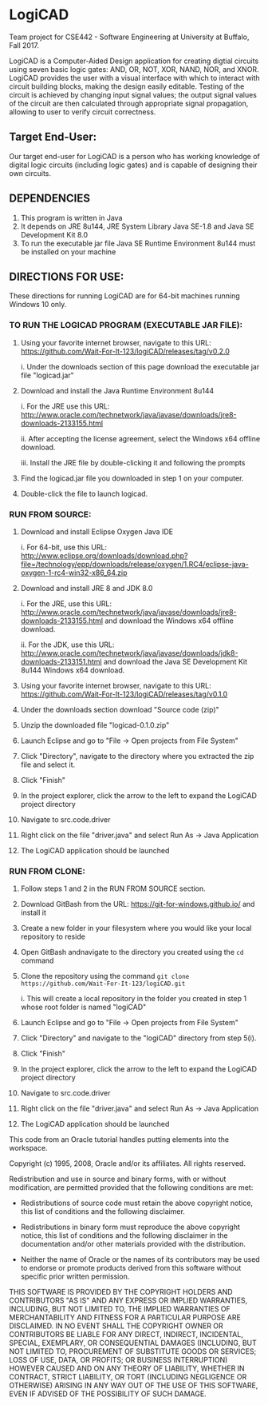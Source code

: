 # LogiCAD

Team project for CSE442 - Software Engineering at University at Buffalo, Fall 2017.

LogiCAD is a Computer-Aided Design application for creating digtial circuits using seven basic logic gates: AND, OR, NOT, XOR, NAND, NOR, and XNOR.  LogiCAD provides the user with a visual interface with which to interact with circuit building blocks, making the design easily editable.  Testing of the circuit is achieved by changing input signal values; the output signal values of the circuit are then calculated through appropriate signal propagation, allowing to user to verify circuit correctness.

## Target End-User:
Our target end-user for LogiCAD is a person who has working knowledge of digital logic circuits (including logic gates) and is capable of designing their own circuits.

## DEPENDENCIES
1. This program is written in Java
2. It depends on JRE 8u144, JRE System Library Java SE-1.8 and Java SE Development Kit 8.0
3. To run the executable jar file Java SE Runtime Environment 8u144 must be installed on your machine

## DIRECTIONS FOR USE:
These directions for running LogiCAD are for 64-bit machines running Windows 10 only.

### TO RUN THE LOGICAD PROGRAM (EXECUTABLE JAR FILE):
1. Using your favorite internet browser, navigate to this URL: https://github.com/Wait-For-It-123/logiCAD/releases/tag/v0.2.0

      i. Under the downloads section of this page download the executable jar file "logicad.jar"
2. Download and install the Java Runtime Environment 8u144

      i. For the JRE use this URL: http://www.oracle.com/technetwork/java/javase/downloads/jre8-downloads-2133155.html
      
      ii. After accepting the license agreement, select the Windows x64 offline download.
      
      iii. Install the JRE file by double-clicking it and following the prompts
3. Find the logicad.jar file you downloaded in step 1 on your computer.
4. Double-click the file to launch logicad.

### RUN FROM SOURCE:
1.  Download and install Eclipse Oxygen Java IDE

      i. For 64-bit, use this URL: http://www.eclipse.org/downloads/download.php?file=/technology/epp/downloads/release/oxygen/1.RC4/eclipse-java-oxygen-1-rc4-win32-x86_64.zip
	  
2. Download and install JRE 8 and JDK 8.0

      i. For the JRE, use this URL: http://www.oracle.com/technetwork/java/javase/downloads/jre8-downloads-2133155.html and download the Windows x64 offline download.
      
      ii. For the JDK, use this URL: http://www.oracle.com/technetwork/java/javase/downloads/jdk8-downloads-2133151.html and download the Java SE Development Kit 8u144 Windows x64 download.
3. Using your favorite internet browser, navigate to this URL: https://github.com/Wait-For-It-123/logiCAD/releases/tag/v0.1.0
4. Under the downloads section download "Source code (zip)"
5. Unzip the downloaded file "logicad-0.1.0.zip"
6. Launch Eclipse and go to "File -> Open projects from File System"
7. Click "Directory", navigate to the directory where you extracted the zip file and select it.
8. Click "Finish"
9. In the project explorer, click the arrow to the left to expand the LogiCAD project directory
10. Navigate to src.code.driver
11. Right click on the file "driver.java" and select Run As -> Java Application
12. The LogiCAD application should be launched 

### RUN FROM CLONE:
1. Follow steps 1 and 2 in the RUN FROM SOURCE section.
2. Download GitBash from the URL: https://git-for-windows.github.io/ and install it
3. Create a new folder in your filesystem where you would like your local repository to reside
4. Open GitBash andnavigate to the directory you created using the `cd` command
5. Clone the repository using the command `git clone https://github.com/Wait-For-It-123/logiCAD.git`

      i. This will create a local repository in the folder you created in step 1 whose root folder is named "logiCAD"
6. Launch Eclipse and go to "File -> Open projects from File System"
7. Click "Directory" and navigate to the "logiCAD" directory from step 5(i).
8. Click "Finish"
9. In the project explorer, click the arrow to the left to expand the LogiCAD project directory
10. Navigate to src.code.driver
11. Right click on the file "driver.java" and select Run As -> Java Application
12. The LogiCAD application should be launched 


This code from an Oracle tutorial handles putting elements into the
workspace.


 Copyright (c) 1995, 2008, Oracle and/or its affiliates. All rights reserved.
 
 Redistribution and use in source and binary forms, with or without
 modification, are permitted provided that the following conditions
 are met:
 
   - Redistributions of source code must retain the above copyright
     notice, this list of conditions and the following disclaimer.
 
   - Redistributions in binary form must reproduce the above copyright
     notice, this list of conditions and the following disclaimer in the
     documentation and/or other materials provided with the distribution.
 
   - Neither the name of Oracle or the names of its
     contributors may be used to endorse or promote products derived
     from this software without specific prior written permission.
 
 THIS SOFTWARE IS PROVIDED BY THE COPYRIGHT HOLDERS AND CONTRIBUTORS "AS
 IS" AND ANY EXPRESS OR IMPLIED WARRANTIES, INCLUDING, BUT NOT LIMITED TO,
 THE IMPLIED WARRANTIES OF MERCHANTABILITY AND FITNESS FOR A PARTICULAR
 PURPOSE ARE DISCLAIMED.  IN NO EVENT SHALL THE COPYRIGHT OWNER OR
 CONTRIBUTORS BE LIABLE FOR ANY DIRECT, INDIRECT, INCIDENTAL, SPECIAL,
 EXEMPLARY, OR CONSEQUENTIAL DAMAGES (INCLUDING, BUT NOT LIMITED TO,
 PROCUREMENT OF SUBSTITUTE GOODS OR SERVICES; LOSS OF USE, DATA, OR
 PROFITS; OR BUSINESS INTERRUPTION) HOWEVER CAUSED AND ON ANY THEORY OF
 LIABILITY, WHETHER IN CONTRACT, STRICT LIABILITY, OR TORT (INCLUDING
 NEGLIGENCE OR OTHERWISE) ARISING IN ANY WAY OUT OF THE USE OF THIS
 SOFTWARE, EVEN IF ADVISED OF THE POSSIBILITY OF SUCH DAMAGE.
